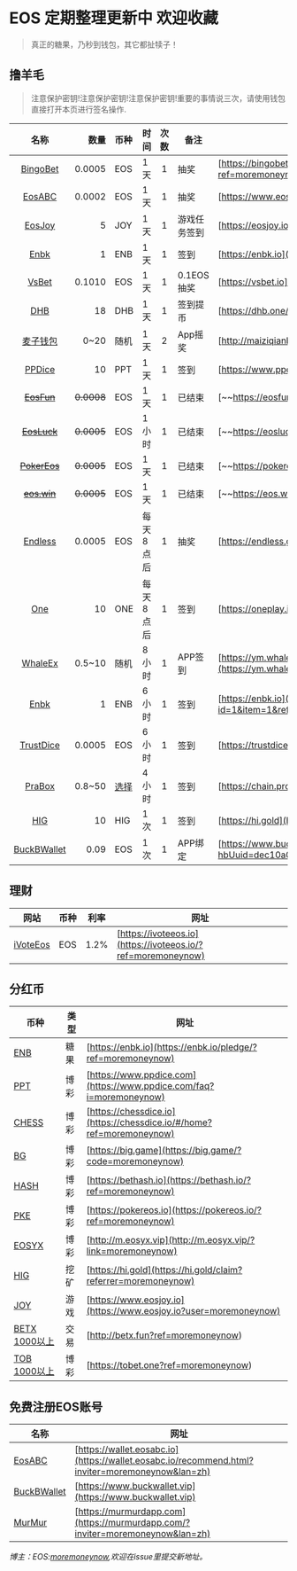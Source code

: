 # EOS 定期整理更新中 欢迎收藏
> 真正的糖果，乃秒到钱包，其它都扯犊子！

## 撸羊毛 
> 注意保护密钥!注意保护密钥!注意保护密钥!重要的事情说三次，请使用钱包直接打开本页进行签名操作.

名称|数量|币种|时间|次数|备注|网址
:---:|---:|:---|---|:---:|---|---
[BingoBet](https://bingobet.one/?ref=moremoneynow#/luckydraw)|0.0005|EOS|1天|1|抽奖|[https://bingobet.one](https://bingobet.one/?ref=moremoneynow#/luckydraw)
[EosABC](https://www.eosabc.io/?ref=moremoneynow)|0.0002|EOS|1天|1|抽奖|[https://www.eosabc.io](https://www.eosabc.io/?ref=moremoneynow)
[EosJoy](https://eosjoy.io/?user=moremoneynow#/game/)|5|JOY|1天|1|游戏任务签到|[https://eosjoy.io](https://eosjoy.io/?user=moremoneynow#/game/)
[Enbk](https://enbk.io/sign/?ref=moremoneynow)|1|ENB|1天|1|签到|[https://enbk.io](https://enbk.io/sign/?ref=moremoneynow)
[VsBet](https://vsbet.io?i=moremoneynow)|0.1010|EOS|1天|1|0.1EOS抽奖|[https://vsbet.io](https://vsbet.io?i=moremoneynow)
[DHB](https://dhb.one?referrer=moremoneynow)|18|DHB|1天|1|签到提币|[https://dhb.one/dragontiger](https://dhb.one?referrer=moremoneynow)
[麦子钱包](http://maiziqianbao.net/cn/?utm_source=34j6sy)|0~20|随机|1天|2|App摇奖|[http://maiziqianbao.net](http://maiziqianbao.net/cn/?utm_source=34j6sy)
[PPDice](https://www.ppdice.com/?i=moremoneynow)|10|PPT|1天|1|签到|[https://www.ppdice.com](https://www.ppdice.com/?i=moremoneynow)
[~~EosFun~~](https://www.ppdice.com/?i=moremoneynow)|~~0.0008~~|EOS|1天|1|已结束|[~~https://eosfun.win~~](https://eosfun.win/?i=moremoneynow)
[~~EosLuck~~](https://eosluck.one/?ref=moremoneynow)|~~0.0005~~|EOS|1小时|1|已结束|[~~https://eosluck.one~~](https://eosluck.one/?ref=moremoneynow)
[~~PokerEos~~](https://pokereos.io/?ref=moremoneynow)|~~0.0005~~|EOS|1天|1|已结束|[~~https://pokereos.io~~](https://pokereos.io/?ref=moremoneynow)
[~~eos.win~~](https://eos.win/dice?ref=moremoneynow)|~~0.0005~~|EOS|1天|1|已结束|[~~https://eos.win~~](https://eos.win/dice?ref=moremoneynow)
[Endless](https://endless.game/dice?invite=moremoneynow)|0.0005|EOS|每天8点后|1|抽奖|[https://endless.game](https://endless.game/dice?invite=moremoneynow)
[One](https://oneplay.io/#ref=moremoneynow)|10|ONE|每天8点后|1|签到|[https://oneplay.io](https://oneplay.io/#ref=moremoneynow)
[WhaleEx](https://ym.whaleex.com.cn/whaleEx/dash/login?inviteCode=U-DHy)|0.5~10|随机|8小时|1|APP签到|[https://ym.whaleex.com.cn](https://ym.whaleex.com.cn/whaleEx/dash/login?inviteCode=U-DHy)
[Enbk](https://enbk.io/candy/info.aspx?id=1&item=1&ref=moremoneynow)|1|ENB|6小时|1|签到|[https://enbk.io](https://enbk.io/candy/info.aspx?id=1&item=1&ref=moremoneynow)
[TrustDice](https://trustdice.win/faucet?ref=moremoneynow)|0.0005|EOS|6小时|1|签到|[https://trustdice.win](https://trustdice.win/faucet?ref=moremoneynow)
[PraBox](https://chain.pro/candybox/#/?ref=moremoneynow)|0.8~50|[选择](https://chain.pro/web-prabox/#/?ref=moremoneynow)|4小时|1|签到|[https://chain.pro](https://chain.pro/candybox/#/?ref=moremoneynow)
[HIG](https://hi.gold/claim?referrer=moremoneynow)|10|HIG|1次|1|签到|[https://hi.gold](https://hi.gold/claim?referrer=moremoneynow)
[BuckBWallet](https://b.a.5d7rm.cn/?hbUuid=dec10a037cbf45c591f981148ce5d6e9&share_id=anonymoususe)|0.09|EOS|1次|1|APP绑定|[https://www.buckwallet.vip](https://b.a.5d7rm.cn/?hbUuid=dec10a037cbf45c591f981148ce5d6e9&share_id=anonymoususe)

## 理财
网站|币种|利率|网址
---|---|---|---
[iVoteEos](https://ivoteeos.io/?ref=moremoneynow)|EOS|1.2%|[https://ivoteeos.io](https://ivoteeos.io/?ref=moremoneynow)


## 分红币
币种|类型|网址
---|---|---
[ENB](https://enbk.io/pledge/?ref=moremoneynow)|糖果|[https://enbk.io](https://enbk.io/pledge/?ref=moremoneynow)
[PPT](https://www.ppdice.com/faq?i=moremoneynow)|博彩|[https://www.ppdice.com](https://www.ppdice.com/faq?i=moremoneynow)
[CHESS](https://chessdice.io/#/home?ref=moremoneynow)|博彩|[https://chessdice.io](https://chessdice.io/#/home?ref=moremoneynow)
[BG](https://big.game/?code=moremoneynow)|博彩|[https://big.game](https://big.game/?code=moremoneynow)
[HASH](https://bethash.io/?ref=moremoneynow)|博彩|[https://bethash.io](https://bethash.io/?ref=moremoneynow)
[PKE](https://pokereos.io/?ref=moremoneynow)|博彩|[https://pokereos.io](https://pokereos.io/?ref=moremoneynow)
[EOSYX](http://m.eosyx.vip/?link=moremoneynow)|博彩|[http://m.eosyx.vip](http://m.eosyx.vip/?link=moremoneynow)
[HIG](https://hi.gold/claim?referrer=moremoneynow)|挖矿|[https://hi.gold](https://hi.gold/claim?referrer=moremoneynow)
[JOY](https://www.eosjoy.io?user=moremoneynow)|游戏|[https://www.eosjoy.io](https://www.eosjoy.io?user=moremoneynow)
[BETX 1000以上](http://betx.fun?ref=moremoneynow)|交易|[http://betx.fun?ref=moremoneynow)
[TOB 1000以上](https://tobet.one?ref=moremoneynow)|博彩|[https://tobet.one?ref=moremoneynow)

## 免费注册EOS账号
名称|网址
---|---
[EosABC](https://wallet.eosabc.io/recommend.html?inviter=moremoneynow&lan=zh)|[https://wallet.eosabc.io](https://wallet.eosabc.io/recommend.html?inviter=moremoneynow&lan=zh)
[BuckBWallet](https://www.buckwallet.vip)|[https://www.buckwallet.vip](https://www.buckwallet.vip)
[MurMur](https://murmurdapp.com/?inviter=moremoneynow&lan=zh)|[https://murmurdapp.com](https://murmurdapp.com/?inviter=moremoneynow&lan=zh)



*博主：EOS:[moremoneynow](https://eospark.com/account/moremoneynow),欢迎在issue里提交新地址。*

